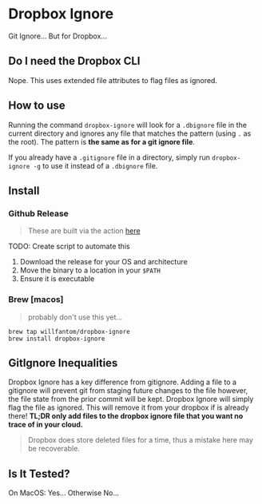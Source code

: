 # Dropbox Ignore 

Git Ignore... But for Dropbox...

## Do I need the Dropbox CLI

Nope. This uses extended file attributes to flag files as ignored.

## How to use

Running the command `dropbox-ignore` will look for a `.dbignore` file in the current directory and ignores any file that matches the pattern (using `.` as the root). The pattern is **the same as for a git ignore file**.

If you already have a `.gitignore` file in a directory, simply run `dropbox-ignore -g` to use it instead of a `.dbignore` file.

## Install

### Github Release

> These are built via the action [here](.github/workflows/release.yml)

TODO: Create script to automate this

1. Download the release for your OS and architecture
2. Move the binary to a location in your `$PATH`
3. Ensure it is executable

### Brew [macos]

> probably don't use this yet...

```
brew tap willfantom/dropbox-ignore
brew install dropbox-ignore
```

## GitIgnore Inequalities

Dropbox Ignore has a key difference from gitignore. Adding a file to a gitignore will prevent git from staging future changes to the file however, the file state from the prior commit will be kept. Dropbox Ignore will simply flag the file as ignored. This will remove it from your dropbox if is already there! **TL;DR only add files to the dropbox ignore file that you want no trace of in your cloud.**

> Dropbox does store deleted files for a time, thus a mistake here may be recoverable.

## Is It Tested?

On MacOS: Yes... Otherwise No...
